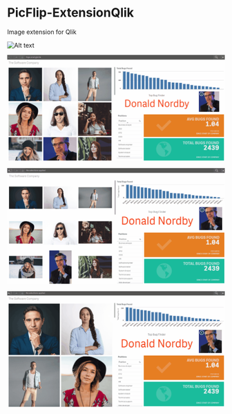 # PicFlip-ExtensionQlik
Image extension for Qlik

![Alt text](./screenshots/Display1.gif?raw=true "Displaying normal usage")

![Alt text](./screenshots/SoftwareCompany_1.gif?raw=true "Displaying normal usage")

![Alt text](./screenshots/SoftwareCompany_4.gif?raw=true "Displaying normal usage")

![Alt text](./screenshots/SoftwareCompany_3.gif?raw=true "Displaying normal usage")
